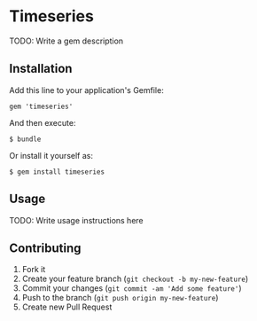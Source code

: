 # Timeseries

TODO: Write a gem description

## Installation

Add this line to your application's Gemfile:

    gem 'timeseries'

And then execute:

    $ bundle

Or install it yourself as:

    $ gem install timeseries

## Usage

TODO: Write usage instructions here

## Contributing

1. Fork it
2. Create your feature branch (`git checkout -b my-new-feature`)
3. Commit your changes (`git commit -am 'Add some feature'`)
4. Push to the branch (`git push origin my-new-feature`)
5. Create new Pull Request
